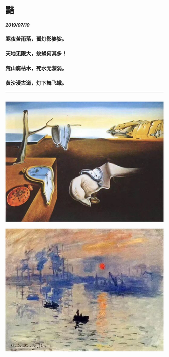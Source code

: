 <style>
  .page-header>a{display:none;}
  .site-footer{display:none;}
</style>
# 黯
##### 2019/07/10
### 寒夜苦雨落，孤灯影婆娑。
### 天地无限大，蚊蝇何其多！
### 荒山腐枯木，死水无漩涡。
### 黄沙漫古道，灯下舞飞蛾。
---
![记忆的永恒](pictures/记忆的永恒.jpg)
---
![日落](pictures/日落.jpg)
